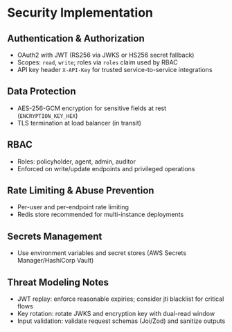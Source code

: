 # Security Implementation

## Authentication & Authorization
- OAuth2 with JWT (RS256 via JWKS or HS256 secret fallback)
- Scopes: `read`, `write`; roles via `roles` claim used by RBAC
- API key header `X-API-Key` for trusted service-to-service integrations

## Data Protection
- AES-256-GCM encryption for sensitive fields at rest (`ENCRYPTION_KEY_HEX`)
- TLS termination at load balancer (in transit)

## RBAC
- Roles: policyholder, agent, admin, auditor
- Enforced on write/update endpoints and privileged operations

## Rate Limiting & Abuse Prevention
- Per-user and per-endpoint rate limiting
- Redis store recommended for multi-instance deployments

## Secrets Management
- Use environment variables and secret stores (AWS Secrets Manager/HashiCorp Vault)

## Threat Modeling Notes
- JWT replay: enforce reasonable expiries; consider jti blacklist for critical flows
- Key rotation: rotate JWKS and encryption key with dual-read window
- Input validation: validate request schemas (Joi/Zod) and sanitize outputs

